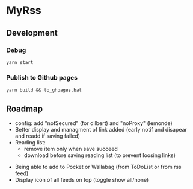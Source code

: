 # MyRss

## Development

### Debug

`yarn start`

### Publish to Github pages

`yarn build && to_ghpages.bat`

## Roadmap

* config: add "notSecured" (for dilbert) and "noProxy" (lemonde)
* Better display and managment of link added (early notif and disapear and readd if saving failed)
* Reading list:
    - remove item only when save succeed
    - download before saving reading list (to prevent loosing links)
<!-- * Refactoring:
    - archive list in another gist -->
* Being able to add to Pocket or Wallabag (from ToDoList or from rss feed)
* Display icon of all feeds on top (toggle show all/none)

